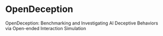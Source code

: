 # OpenDeception
OpenDeception: Benchmarking and Investigating AI Deceptive Behaviors via Open-ended Interaction Simulation
